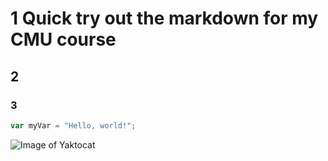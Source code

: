 # 1 Quick try out the markdown for my CMU course 
## 2
### 3
``` javascript
var myVar = "Hello, world!";
```
![Image of Yaktocat](https://octodex.github.com/images/yaktocat.png)
